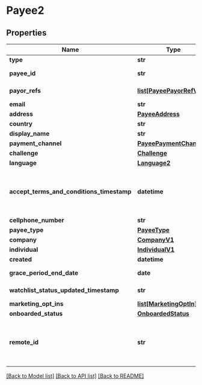 # Payee2

## Properties
Name | Type | Description | Notes
------------ | ------------- | ------------- | -------------
**type** | **str** |  | [optional] 
**payee_id** | **str** |  | [optional] [readonly] 
**payor_refs** | [**list[PayeePayorRefV2]**](PayeePayorRefV2.md) |  | [optional] [readonly] 
**email** | **str** |  | [optional] 
**address** | [**PayeeAddress**](PayeeAddress.md) |  | [optional] 
**country** | **str** |  | [optional] 
**display_name** | **str** |  | [optional] 
**payment_channel** | [**PayeePaymentChannel2**](PayeePaymentChannel2.md) |  | [optional] 
**challenge** | [**Challenge**](Challenge.md) |  | [optional] 
**language** | [**Language2**](Language2.md) |  | [optional] 
**accept_terms_and_conditions_timestamp** | **datetime** | The timestamp when the payee last accepted T&amp;Cs | [optional] [readonly] 
**cellphone_number** | **str** |  | [optional] 
**payee_type** | [**PayeeType**](PayeeType.md) |  | [optional] 
**company** | [**CompanyV1**](CompanyV1.md) |  | [optional] 
**individual** | [**IndividualV1**](IndividualV1.md) |  | [optional] 
**created** | **datetime** |  | [optional] 
**grace_period_end_date** | **date** |  | [optional] [readonly] 
**watchlist_status_updated_timestamp** | **str** |  | [optional] [readonly] 
**marketing_opt_ins** | [**list[MarketingOptIn]**](MarketingOptIn.md) |  | [optional] 
**onboarded_status** | [**OnboardedStatus**](OnboardedStatus.md) |  | [optional] 
**remote_id** | **str** | Remote Id must be between 1 and 100 characters long | [optional] 

[[Back to Model list]](../README.md#documentation-for-models) [[Back to API list]](../README.md#documentation-for-api-endpoints) [[Back to README]](../README.md)


